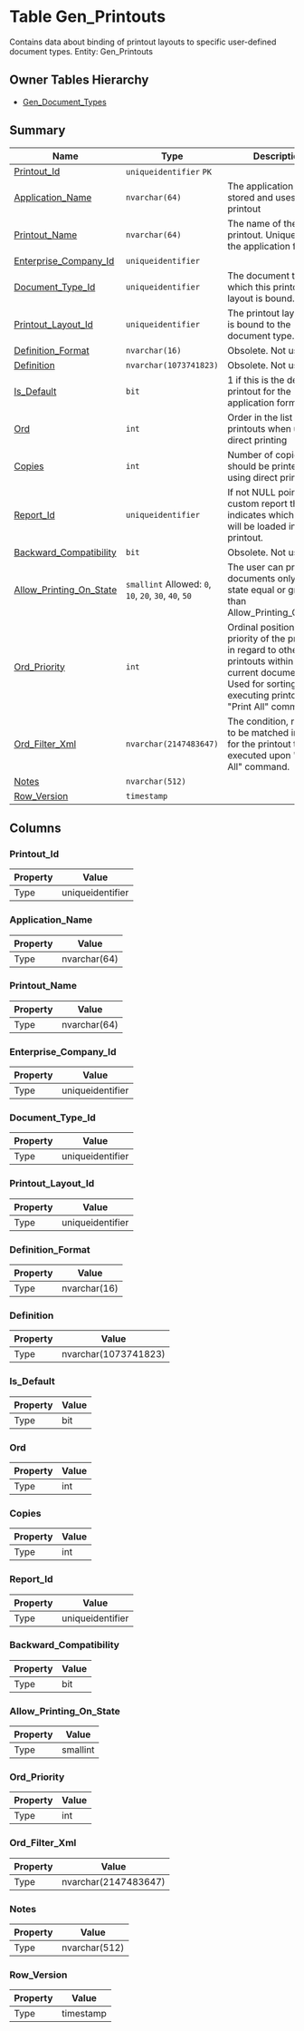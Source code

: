 # Table Gen_Printouts

Contains data about binding of printout layouts to specific user-defined document types. Entity: Gen_Printouts

## Owner Tables Hierarchy

* [Gen_Document_Types](Gen_Document_Types.md)

## Summary

| Name | Type | Description |
| - | - | --- |
|[Printout_Id](#printout_id)|`uniqueidentifier` `PK`||
|[Application_Name](#application_name)|`nvarchar(64)` |The application which stored and uses the printout|
|[Printout_Name](#printout_name)|`nvarchar(64)` |The name of the printout. Unique within the application form|
|[Enterprise_Company_Id](#enterprise_company_id)|`uniqueidentifier` ||
|[Document_Type_Id](#document_type_id)|`uniqueidentifier` |The document type to which this printout layout is bound.|
|[Printout_Layout_Id](#printout_layout_id)|`uniqueidentifier` |The printout layout, that is bound to the document type.|
|[Definition_Format](#definition_format)|`nvarchar(16)` |Obsolete. Not used.|
|[Definition](#definition)|`nvarchar(1073741823)` |Obsolete. Not used.|
|[Is_Default](#is_default)|`bit` |1 if this is the default printout for the application form|
|[Ord](#ord)|`int` |Order in the list of printouts when using direct printing|
|[Copies](#copies)|`int` |Number of copies that should be printed when using direct printing|
|[Report_Id](#report_id)|`uniqueidentifier` |If not NULL points to a custom report that indicates which data will be loaded in the printout.|
|[Backward_Compatibility](#backward_compatibility)|`bit` |Obsolete. Not used.|
|[Allow_Printing_On_State](#allow_printing_on_state)|`smallint` Allowed: `0`, `10`, `20`, `30`, `40`, `50`|The user can print documents only with state equal or greater than Allow_Printing_On_State|
|[Ord_Priority](#ord_priority)|`int` |Ordinal position and priority of the printout, in regard to other printouts within the current document type. Used for sorting, when executing printouts with "Print All" command.|
|[Ord_Filter_Xml](#ord_filter_xml)|`nvarchar(2147483647)` |The condition, required to be matched in order for the printout to be executed upon "Print All" command.|
|[Notes](#notes)|`nvarchar(512)` ||
|[Row_Version](#row_version)|`timestamp` ||

## Columns

### Printout_Id

| Property | Value |
| - | - |
|Type|uniqueidentifier|

### Application_Name

| Property | Value |
| - | - |
|Type|nvarchar(64)|

### Printout_Name

| Property | Value |
| - | - |
|Type|nvarchar(64)|

### Enterprise_Company_Id

| Property | Value |
| - | - |
|Type|uniqueidentifier|

### Document_Type_Id

| Property | Value |
| - | - |
|Type|uniqueidentifier|

### Printout_Layout_Id

| Property | Value |
| - | - |
|Type|uniqueidentifier|

### Definition_Format

| Property | Value |
| - | - |
|Type|nvarchar(16)|

### Definition

| Property | Value |
| - | - |
|Type|nvarchar(1073741823)|

### Is_Default

| Property | Value |
| - | - |
|Type|bit|

### Ord

| Property | Value |
| - | - |
|Type|int|

### Copies

| Property | Value |
| - | - |
|Type|int|

### Report_Id

| Property | Value |
| - | - |
|Type|uniqueidentifier|

### Backward_Compatibility

| Property | Value |
| - | - |
|Type|bit|

### Allow_Printing_On_State

| Property | Value |
| - | - |
|Type|smallint|

### Ord_Priority

| Property | Value |
| - | - |
|Type|int|

### Ord_Filter_Xml

| Property | Value |
| - | - |
|Type|nvarchar(2147483647)|

### Notes

| Property | Value |
| - | - |
|Type|nvarchar(512)|

### Row_Version

| Property | Value |
| - | - |
|Type|timestamp|



